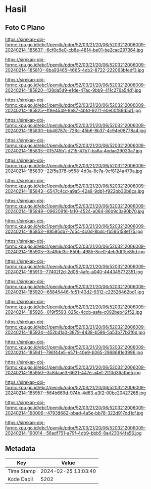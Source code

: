 # Hasil

## Foto C Plano

https://sirekap-obj-formc.kpu.go.id/ebc1/pemilu/pdpr/52/03/21/20/06/5203212006009-20240214-185637--6cf0c6e0-cb8e-4814-be01-be2cac297364.jpg

https://sirekap-obj-formc.kpu.go.id/ebc1/pemilu/pdpr/52/03/21/20/06/5203212006009-20240214-185810--8ba93465-4665-4db2-8722-222063bfedf3.jpg

https://sirekap-obj-formc.kpu.go.id/ebc1/pemilu/pdpr/52/03/21/20/06/5203212006009-20240214-185820--138da5d9-e1de-47ac-9bb9-411c276a54d1.jpg

https://sirekap-obj-formc.kpu.go.id/ebc1/pemilu/pdpr/52/03/21/20/06/5203212006009-20240214-185825--ff8e4549-8e87-4bfd-9271-e0e00f89d5d1.jpg

https://sirekap-obj-formc.kpu.go.id/ebc1/pemilu/pdpr/52/03/21/20/06/5203212006009-20240214-185830--bb46787c-726c-45b6-8b37-4c94e08778a4.jpg

https://sirekap-obj-formc.kpu.go.id/ebc1/pemilu/pdpr/52/03/21/20/06/5203212006009-20240214-185835--015745b1-d215-47b7-ba8a-4edae29033a7.jpg

https://sirekap-obj-formc.kpu.go.id/ebc1/pemilu/pdpr/52/03/21/20/06/5203212006009-20240214-185839--22f5a378-b558-4d0a-8c7a-9cf8124a479a.jpg

https://sirekap-obj-formc.kpu.go.id/ebc1/pemilu/pdpr/52/03/21/20/06/5203212006009-20240214-185843--6547c4cd-a9a5-42a9-9db1-f922bb30b8ca.jpg

https://sirekap-obj-formc.kpu.go.id/ebc1/pemilu/pdpr/52/03/21/20/06/5203212006009-20240214-185849--09620816-fa10-4524-a084-86b9c3a90b70.jpg

https://sirekap-obj-formc.kpu.go.id/ebc1/pemilu/pdpr/52/03/21/20/06/5203212006009-20240214-185853--88595db7-7d54-4c0d-8bdc-fb595158ef75.jpg

https://sirekap-obj-formc.kpu.go.id/ebc1/pemilu/pdpr/52/03/21/20/06/5203212006009-20240214-185905--3c49dd3c-850b-4985-8ce0-4eb3dff5e85d.jpg

https://sirekap-obj-formc.kpu.go.id/ebc1/pemilu/pdpr/52/03/21/20/06/5203212006009-20240214-185913--77402f2d-2d05-4afc-a040-444345772351.jpg

https://sirekap-obj-formc.kpu.go.id/ebc1/pemilu/pdpr/52/03/21/20/06/5203212006009-20240214-185920--65845446-fd51-43d2-9312-c22526462bd1.jpg

https://sirekap-obj-formc.kpu.go.id/ebc1/pemilu/pdpr/52/03/21/20/06/5203212006009-20240214-185926--019f5593-825c-4ccb-aafe-c092beb42f52.jpg

https://sirekap-obj-formc.kpu.go.id/ebc1/pemilu/pdpr/52/03/21/20/06/5203212006009-20240214-185934--452bd1a0-3879-4438-b596-5a53b77b3f6d.jpg

https://sirekap-obj-formc.kpu.go.id/ebc1/pemilu/pdpr/52/03/21/20/06/5203212006009-20240214-185941--796f44e5-e571-40e9-b065-2968681e3996.jpg

https://sirekap-obj-formc.kpu.go.id/ebc1/pemilu/pdpr/52/03/21/20/06/5203212006009-20240214-185950--3c8daae3-6621-447e-a4ef-2f10d36afbe5.jpg

https://sirekap-obj-formc.kpu.go.id/ebc1/pemilu/pdpr/52/03/21/20/06/5203212006009-20240214-185957--564b669d-974b-4d63-a3f2-00bc20427268.jpg

https://sirekap-obj-formc.kpu.go.id/ebc1/pemilu/pdpr/52/03/21/20/06/5203212006009-20240214-190006--47938682-bbad-4a5e-bb78-322d917dd1cf.jpg

https://sirekap-obj-formc.kpu.go.id/ebc1/pemilu/pdpr/52/03/21/20/06/5203212006009-20240214-190014--56adf751-a79f-4db9-bbb5-8a423044fa56.jpg


## Metadata

| Key        | Value               |
| ---------- | ------------------- |
| Time Stamp | 2024-02-25 13:03:40 |
| Kode Dapil | 5202                |



